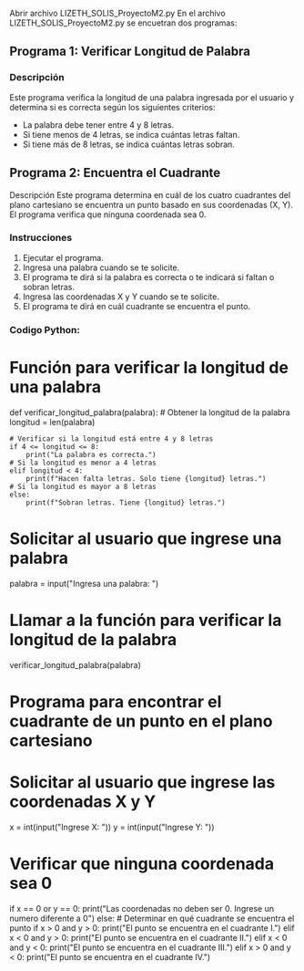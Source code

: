 Abrir archivo LIZETH_SOLIS_ProyectoM2.py 
En el archivo LIZETH_SOLIS_ProyectoM2.py se encuetran dos programas:
## Programa 1: Verificar Longitud de Palabra

### Descripción
Este programa verifica la longitud de una palabra ingresada por el usuario y determina si es correcta según los siguientes criterios:
- La palabra debe tener entre 4 y 8 letras.
- Si tiene menos de 4 letras, se indica cuántas letras faltan.
- Si tiene más de 8 letras, se indica cuántas letras sobran.

## Programa 2: Encuentra el Cuadrante
Descripción
Este programa determina en cuál de los cuatro cuadrantes del plano cartesiano se encuentra un punto basado en sus coordenadas (X, Y). El programa verifica que ninguna coordenada sea 0.
### Instrucciones
1. Ejecutar el programa.
2. Ingresa una palabra cuando se te solicite.
3. El programa te dirá si la palabra es correcta o te indicará si faltan o sobran letras.
4. Ingresa las coordenadas X y Y cuando se te solicite.
5. El programa te dirá en cuál cuadrante se encuentra el punto.


### Codigo Python:

# Función para verificar la longitud de una palabra
def verificar_longitud_palabra(palabra):
    # Obtener la longitud de la palabra
    longitud = len(palabra)
    
    # Verificar si la longitud está entre 4 y 8 letras
    if 4 <= longitud <= 8:
        print("La palabra es correcta.")
    # Si la longitud es menor a 4 letras
    elif longitud < 4:
        print(f"Hacen falta letras. Solo tiene {longitud} letras.")
    # Si la longitud es mayor a 8 letras
    else:
        print(f"Sobran letras. Tiene {longitud} letras.")

# Solicitar al usuario que ingrese una palabra
palabra = input("Ingresa una palabra: ")

# Llamar a la función para verificar la longitud de la palabra
verificar_longitud_palabra(palabra)

# Programa para encontrar el cuadrante de un punto en el plano cartesiano

# Solicitar al usuario que ingrese las coordenadas X y Y
x = int(input("Ingrese X: "))
y = int(input("Ingrese Y: "))

# Verificar que ninguna coordenada sea 0
if x == 0 or y == 0:
    print("Las coordenadas no deben ser 0. Ingrese un numero diferente a 0")
else:
    # Determinar en qué cuadrante se encuentra el punto
    if x > 0 and y > 0:
        print("El punto se encuentra en el cuadrante I.")
    elif x < 0 and y > 0:
        print("El punto se encuentra en el cuadrante II.")
    elif x < 0 and y < 0:
        print("El punto se encuentra en el cuadrante III.")
    elif x > 0 and y < 0:
        print("El punto se encuentra en el cuadrante IV.")
